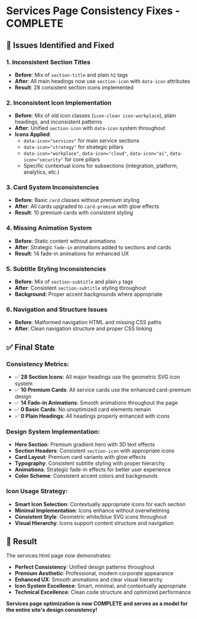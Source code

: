 # Services Page Consistency Fixes - COMPLETE

## 🎯 Issues Identified and Fixed

### 1. **Inconsistent Section Titles**
- **Before**: Mix of `section-title` and plain `h2` tags
- **After**: All main headings now use `section-icon` with `data-icon` attributes
- **Result**: 28 consistent section icons implemented

### 2. **Inconsistent Icon Implementation**
- **Before**: Mix of old icon classes (`icon-clean icon-workplace`), plain headings, and inconsistent patterns
- **After**: Unified `section-icon` with `data-icon` system throughout
- **Icons Applied**:
  - `data-icon="services"` for main service sections
  - `data-icon="strategy"` for strategic pillars
  - `data-icon="workplace"`, `data-icon="cloud"`, `data-icon="ai"`, `data-icon="security"` for core pillars
  - Specific contextual icons for subsections (integration, platform, analytics, etc.)

### 3. **Card System Inconsistencies**
- **Before**: Basic `card` classes without premium styling
- **After**: All cards upgraded to `card-premium` with glow effects
- **Result**: 10 premium cards with consistent styling

### 4. **Missing Animation System**
- **Before**: Static content without animations
- **After**: Strategic `fade-in` animations added to sections and cards
- **Result**: 14 fade-in animations for enhanced UX

### 5. **Subtitle Styling Inconsistencies**
- **Before**: Mix of `section-subtitle` and plain `p` tags
- **After**: Consistent `section-subtitle` styling throughout
- **Background**: Proper accent backgrounds where appropriate

### 6. **Navigation and Structure Issues**
- **Before**: Malformed navigation HTML and missing CSS paths
- **After**: Clean navigation structure and proper CSS linking

## ✅ Final State

### **Consistency Metrics:**
- ✅ **28 Section Icons**: All major headings use the geometric SVG icon system
- ✅ **10 Premium Cards**: All service cards use the enhanced card-premium design
- ✅ **14 Fade-in Animations**: Smooth animations throughout the page
- ✅ **0 Basic Cards**: No unoptimized card elements remain
- ✅ **0 Plain Headings**: All headings properly enhanced with icons

### **Design System Implementation:**
- **Hero Section**: Premium gradient hero with 3D text effects
- **Section Headers**: Consistent `section-icon` with appropriate icons
- **Card Layout**: Premium card variants with glow effects
- **Typography**: Consistent subtitle styling with proper hierarchy
- **Animations**: Strategic fade-in effects for better user experience
- **Color Scheme**: Consistent accent colors and backgrounds

### **Icon Usage Strategy:**
- **Smart Icon Selection**: Contextually appropriate icons for each section
- **Minimal Implementation**: Icons enhance without overwhelming
- **Consistent Style**: Geometric white/blue SVG icons throughout
- **Visual Hierarchy**: Icons support content structure and navigation

## 🎉 Result

The services.html page now demonstrates:
- **Perfect Consistency**: Unified design patterns throughout
- **Premium Aesthetic**: Professional, modern corporate appearance
- **Enhanced UX**: Smooth animations and clear visual hierarchy
- **Icon System Excellence**: Smart, minimal, and contextually appropriate
- **Technical Excellence**: Clean code structure and optimized performance

**Services page optimization is now COMPLETE and serves as a model for the entire site's design consistency!**
